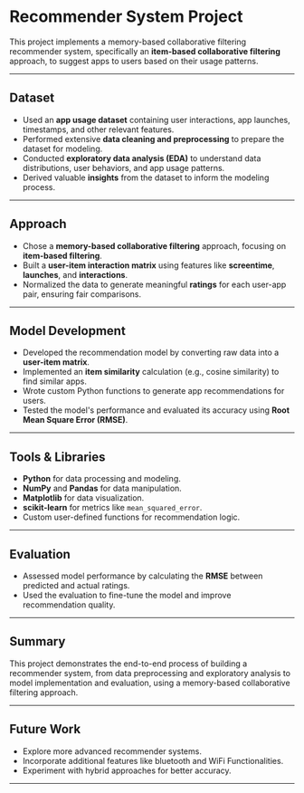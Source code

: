 # Recommender System Project

This project implements a memory-based collaborative filtering recommender system, specifically an **item-based collaborative filtering** approach, to suggest apps to users based on their usage patterns.

---

## Dataset

- Used an **app usage dataset** containing user interactions, app launches, timestamps, and other relevant features.
- Performed extensive **data cleaning and preprocessing** to prepare the dataset for modeling.
- Conducted **exploratory data analysis (EDA)** to understand data distributions, user behaviors, and app usage patterns.
- Derived valuable **insights** from the dataset to inform the modeling process.

---

## Approach

- Chose a **memory-based collaborative filtering** approach, focusing on **item-based filtering**.
- Built a **user-item interaction matrix** using features like **screentime**, **launches**, and **interactions**.
- Normalized the data to generate meaningful **ratings** for each user-app pair, ensuring fair comparisons.

---

## Model Development

- Developed the recommendation model by converting raw data into a **user-item matrix**.
- Implemented an **item similarity** calculation (e.g., cosine similarity) to find similar apps.
- Wrote custom Python functions to generate app recommendations for users.
- Tested the model's performance and evaluated its accuracy using **Root Mean Square Error (RMSE)**.

---

## Tools & Libraries

- **Python** for data processing and modeling.
- **NumPy** and **Pandas** for data manipulation.
- **Matplotlib** for data visualization.
- **scikit-learn** for metrics like `mean_squared_error`.
- Custom user-defined functions for recommendation logic.

---

## Evaluation

- Assessed model performance by calculating the **RMSE** between predicted and actual ratings.
- Used the evaluation to fine-tune the model and improve recommendation quality.

---

## Summary

This project demonstrates the end-to-end process of building a recommender system, from data preprocessing and exploratory analysis to model implementation and evaluation, using a memory-based collaborative filtering approach.

---

## Future Work

- Explore more advanced recommender systems.
- Incorporate additional features like bluetooth and WiFi Functionalities.
- Experiment with hybrid approaches for better accuracy.

---
